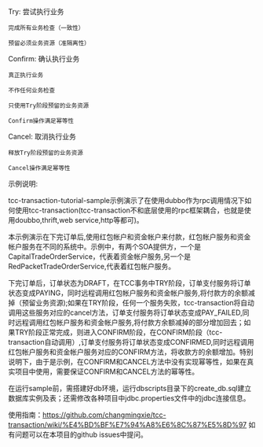 

Try: 尝试执行业务

    完成所有业务检查（一致性）

    预留必须业务资源（准隔离性）

Confirm: 确认执行业务

    真正执行业务

    不作任何业务检查

    只使用Try阶段预留的业务资源

    Confirm操作满足幂等性

Cancel: 取消执行业务

    释放Try阶段预留的业务资源

    Cancel操作满足幂等性


示例说明:

tcc-transaction-tutorial-sample示例演示了在使用dubbo作为rpc调用情况下如何使用tcc-transaction(tcc-transaction不和底层使用的rpc框架耦合，也就是使用doubbo,thrift,web service,http等都可)。

本示例演示在下完订单后,使用红包帐户和资金帐户来付款，红包帐户服务和资金帐户服务在不同的系统中。示例中，有两个SOA提供方，一个是CapitalTradeOrderService，代表着资金帐户服务,另一个是RedPacketTradeOrderService,代表着红包帐户服务。

下完订单后，订单状态为DRAFT，在TCC事务中TRY阶段，订单支付服务将订单状态变成PAYING，同时远程调用红包帐户服务和资金帐户服务,将付款方的余额减掉（预留业务资源);如果在TRY阶段，任何一个服务失败，tcc-transaction将自动调用这些服务对应的cancel方法，订单支付服务将订单状态变成PAY_FAILED,同时远程调用红包帐户服务和资金帐户服务,将付款方余额减掉的部分增加回去；如果TRY阶段正常完成，则进入CONFIRM阶段，在CONFIRM阶段（tcc-transaction自动调用）,订单支付服务将订单状态变成CONFIRMED,同时远程调用红包帐户服务和资金帐户服务对应的CONFIRM方法，将收款方的余额增加。特别说明下，由于是示例，在CONFIRM和CANCEL方法中没有实现幂等性，如果在真实项目中使用，需要保证CONFIRM和CANCEL方法的幂等性。

在运行sample前，需搭建好db环境，运行dbscripts目录下的create_db.sql建立数据库实例及表；还需修改各种项目中jdbc.properties文件中的jdbc连接信息。

使用指南：https://github.com/changmingxie/tcc-transaction/wiki/%E4%BD%BF%E7%94%A8%E6%8C%87%E5%8D%97
如有问题可以在本项目的github issues中提问。